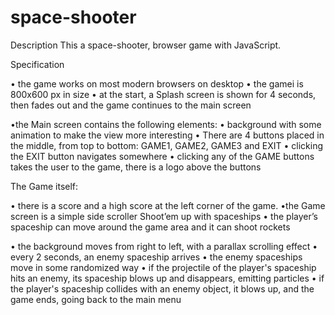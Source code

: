 # space-shooter

Description
This a space-shooter, browser game with JavaScript.

Specification

• the game works on most modern browsers on desktop
• the gamei is 800x600 px in size
• at the start, a Splash screen is shown for 4 seconds, then fades out and the game continues
to the main screen

•the Main screen contains the following elements:
• background with some animation to make the view more interesting
• There are 4 buttons placed in the middle, from top to bottom:
GAME1, GAME2, GAME3 and EXIT
• clicking the EXIT button navigates somewhere
• clicking any of the GAME buttons takes the user to the game, there is a logo above the buttons

The Game itself:

• there is a score and a high score at the left corner of the game.
•the Game screen is a simple side scroller Shoot’em up with spaceships
• the player’s spaceship can move around the game area and it can shoot rockets

• the background moves from right to left, with a parallax scrolling effect
• every 2 seconds, an enemy spaceship arrives
• the enemy spaceships move in some randomized way
• if the projectile of the player's spaceship hits an enemy, its spaceship blows up and
disappears, emitting particles
• if the player's spaceship collides with an enemy object, it blows up, and the game
ends, going back to the main menu
